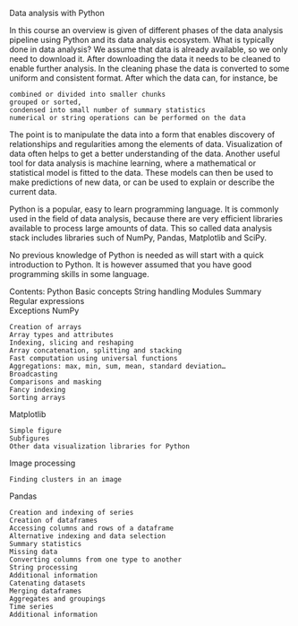 Data analysis with Python

In this course an overview is given of different phases of the data analysis pipeline using Python and its data analysis ecosystem. What is typically done in data analysis? We assume that data is already available, so we only need to download it. After downloading the data it needs to be cleaned to enable further analysis. In the cleaning phase the data is converted to some uniform and consistent format. After which the data can, for instance, be

    combined or divided into smaller chunks
    grouped or sorted,
    condensed into small number of summary statistics
    numerical or string operations can be performed on the data

The point is to manipulate the data into a form that enables discovery of relationships and regularities among the elements of data. Visualization of data often helps to get a better understanding of the data. Another useful tool for data analysis is machine learning, where a mathematical or statistical model is fitted to the data. These models can then be used to make predictions of new data, or can be used to explain or describe the current data.

Python is a popular, easy to learn programming language. It is commonly used in the field of data analysis, because there are very efficient libraries available to process large amounts of data. This so called data analysis stack includes libraries such of NumPy, Pandas, Matplotlib and SciPy.

No previous knowledge of Python is needed as will start with a quick introduction to Python. It is however assumed that you have good programming skills in some language. 


Contents:
Python
        Basic concepts
        String handling
        Modules
        Summary
        Regular expressions   
        Exceptions
NumPy

    Creation of arrays
    Array types and attributes
    Indexing, slicing and reshaping
    Array concatenation, splitting and stacking
    Fast computation using universal functions
    Aggregations: max, min, sum, mean, standard deviation…
    Broadcasting
    Comparisons and masking
    Fancy indexing
    Sorting arrays
    
Matplotlib

    Simple figure
    Subfigures
    Other data visualization libraries for Python

Image processing

    Finding clusters in an image

Pandas

    Creation and indexing of series
    Creation of dataframes
    Accessing columns and rows of a dataframe
    Alternative indexing and data selection
    Summary statistics
    Missing data
    Converting columns from one type to another
    String processing
    Additional information    
    Catenating datasets
    Merging dataframes
    Aggregates and groupings
    Time series
    Additional information
